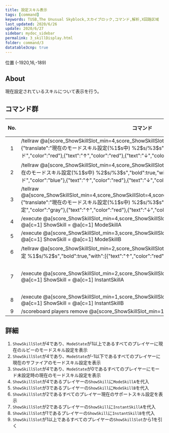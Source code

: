```yaml
---
title: 設定スキル表示
tags: [command]
keywords: TUSB,The Unusual Skyblock,スカイブロック,コマンド,解析,X回路区域
last_updated: 2020/6/26
update: 2020/6/27
sidebar: mydoc_sidebar
permalink: 3_skillDisplay.html
folder: command/3
datatable3cnp: true
---
```


<span class="label label-primary">位置 (-1920,16,-189)</span>

## About

現在設定されているスキルについて表示を行う。

## コマンド群

<div class="datatable3cnp-begin"></div>

|No.|コマンド|状態|
|:-:|-|-|
|1|/tellraw @a[score_ShowSkillSlot_min=4,score_ShowSkillSlot=4,score_ModeState_min=1] {"translate":"現在のモードスキル設定(%1\$s中) %2\$s/%3\$s","bold":true,"with":[{"text":"ルビーモード","color":"red"},{"text":"↑","color":"red"},{"text":"↓","color":"blue"}]}|
|2|/tellraw @a[score_ShowSkillSlot_min=4,score_ShowSkillSlot=4,score_ModeState=-1] {"translate":"現在のモードスキル設定(%1\$s中) %2\$s/%3$s","bold":true,"with":[{"text":"サファイアモード","color":"blue"},{"text":"↑","color":"red"},{"text":"↓","color":"blue"}]}|
|3|/tellraw @a[score_ShowSkillSlot_min=4,score_ShowSkillSlot=4,score_ModeState_min=0,score_ModeState=0] {"translate":"現在のモードスキル設定(%1\$s中) %2\$s/%3\$s","bold":true,"with":[{"text":"モード未設定","color":"gray"},{"text":"↑","color":"red"},{"text":"↓","color":"blue"}]}|
|4|/execute @a[score_ShowSkillSlot_min=4,score_ShowSkillSlot=4] ~ ~ ~ /scoreboard players operation @a[c=1] ShowSkill = @a[c=1] ModeSkillA|
|5|/execute @a[score_ShowSkillSlot_min=3,score_ShowSkillSlot=3] ~ ~ ~ /scoreboard players operation @a[c=1] ShowSkill = @a[c=1] ModeSkillB|
|6|/tellraw @a[score_ShowSkillSlot_min=2,score_ShowSkillSlot=2] {"translate":"現在のサポートスキル設定 %1\$s/%2\$s","bold":true,"with":[{"text":"↑","color":"red"},{"text":"↓","color":"blue"}]}|
|7|/execute @a[score_ShowSkillSlot_min=2,score_ShowSkillSlot=2] ~ ~ ~ /scoreboard players operation @a[c=1] ShowSkill = @a[c=1] InstantSkillA|条件付き|
|8|/execute @a[score_ShowSkillSlot_min=1,score_ShowSkillSlot=1] ~ ~ ~ /scoreboard players operation @a[c=1] ShowSkill = @a[c=1] InstantSkillB|
|9|/scoreboard players remove @a[score_ShowSkillSlot_min=1] ShowSkillSlot 1|

<div class="datatable3cnp-end"></div>

## 詳細

1. `ShowSkillSlot`が4であり、`ModeState`が1以上であるすべてのプレイヤーに現在のルビーのモードスキル設定を表示
2. `ShowSkillSlot`が4であり、`ModeState`が-1以下であるすべてのプレイヤーに現在のサファイアのモードスキル設定を表示
3. `ShowSkillSlot`が4であり、`ModeState`が0であるすべてのプレイヤーにモード未設定時の現在のモードスキル設定を表示
4. `ShowSkillSlot`が4であるプレイヤーの`ShowSkill`に`ModeSkillA`を代入
5. `ShowSkillSlot`が3であるプレイヤーの`ShowSkill`に`ModeSkillB`を代入
6. `ShowSkillSlot`が2であるすべてのプレイヤー現在のサポートスキル設定を表示
7. `ShowSkillSlot`が2であるプレイヤーの`ShowSkill`に`InstantSkillA`を代入
8. `ShowSkillSlot`が1であるプレイヤーの`ShowSkill`に`InstantSkillB`を代入
9. `ShowSkillSlot`が1以上であるすべてのプレイヤーの`ShowSkillSlot`から1を引く
